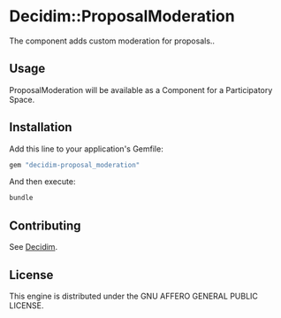 # Decidim::ProposalModeration

The component adds custom moderation for proposals..

## Usage

ProposalModeration will be available as a Component for a Participatory
Space.

## Installation

Add this line to your application's Gemfile:

```ruby
gem "decidim-proposal_moderation"
```

And then execute:

```bash
bundle
```

## Contributing

See [Decidim](https://github.com/decidim/decidim).

## License

This engine is distributed under the GNU AFFERO GENERAL PUBLIC LICENSE.
